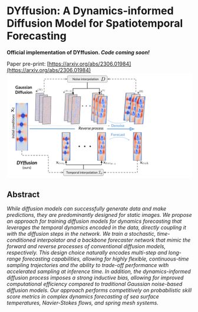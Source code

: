 # DYffusion: A Dynamics-informed Diffusion Model for Spatiotemporal Forecasting
**Official implementation of DYffusion. *Code coming soon!***

Paper pre-print: [https://arxiv.org/abs/2306.01984](https://arxiv.org/abs/2306.01984)
<img src="docs/DYffusion-diagram.svg">

## Abstract
*While diffusion models can successfully generate data and make predictions, they are predominantly designed for static images.
We propose an approach for training diffusion models for dynamics forecasting that leverages the temporal dynamics encoded in the data, directly coupling it with the diffusion steps in the network.
We train a stochastic, time-conditioned interpolator and a backbone forecaster network that mimic the forward and reverse processes of conventional diffusion models, respectively.
This design choice naturally encodes multi-step and long-range forecasting capabilities, allowing for highly flexible, continuous-time sampling trajectories and the ability to trade-off performance with accelerated sampling at inference time.
In addition, the dynamics-informed diffusion process imposes a strong inductive bias, allowing for improved computational efficiency compared to traditional Gaussian noise-based diffusion models.
Our approach performs competitively on probabilistic skill score metrics in complex dynamics forecasting of sea surface temperatures, Navier-Stokes flows, and spring mesh systems.*

